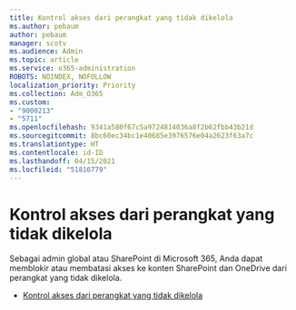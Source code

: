 ```yaml
---
title: Kontrol akses dari perangkat yang tidak dikelola
ms.author: pebaum
author: pebaum
manager: scotv
ms.audience: Admin
ms.topic: article
ms.service: o365-administration
ROBOTS: NOINDEX, NOFOLLOW
localization_priority: Priority
ms.collection: Adm_O365
ms.custom:
- "9000213"
- "5711"
ms.openlocfilehash: 9341a580f67c5a9724814036a8f2b62fbb43b21d
ms.sourcegitcommit: 8bc60ec34bc1e40685e3976576e04a2623f63a7c
ms.translationtype: HT
ms.contentlocale: id-ID
ms.lasthandoff: 04/15/2021
ms.locfileid: "51816779"
---
```

# <a name="control-access-from-unmanaged-devices"></a>Kontrol akses dari perangkat yang tidak dikelola

Sebagai admin global atau SharePoint di Microsoft 365, Anda dapat memblokir atau membatasi akses ke konten SharePoint dan OneDrive dari perangkat yang tidak dikelola.

- [Kontrol akses dari perangkat yang tidak dikelola](https://docs.microsoft.com/sharepoint/control-access-from-unmanaged-devices)
